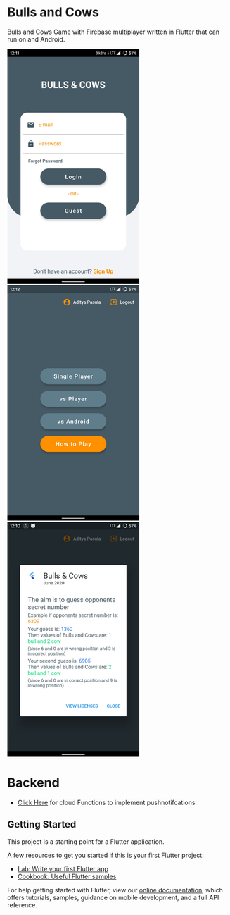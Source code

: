 # Bulls and Cows

Bulls and Cows Game with Firebase multiplayer written in Flutter that can run on and Android.


<img src='Images/login.jpg' width='300'>  <img src='Images/home.jpg' width='300'> <img src='Images/howToPlay.jpg' width='300'>

# Backend
- [Click Here](https://flutter.dev/docs/get-started/codelab) for cloud Functions to implement pushnotifcations

## Getting Started

This project is a starting point for a Flutter application.

A few resources to get you started if this is your first Flutter project:

- [Lab: Write your first Flutter app](https://flutter.dev/docs/get-started/codelab)
- [Cookbook: Useful Flutter samples](https://flutter.dev/docs/cookbook)

For help getting started with Flutter, view our
[online documentation](https://flutter.dev/docs), which offers tutorials,
samples, guidance on mobile development, and a full API reference.
